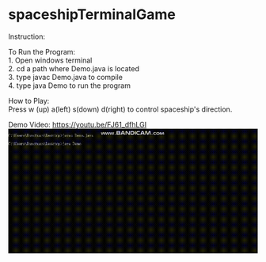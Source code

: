 # spaceshipTerminalGame

Instruction:

To Run the Program:
</br>1. Open windows terminal
</br>2. cd a path where Demo.java is located
</br>3. type javac Demo.java to compile
</br>4. type java Demo to run the program

How to Play:
</br>Press w (up) a(left) s(down) d(right) to control spaceship's direction.

Demo Video: https://youtu.be/FJ61_dfhLGI
![image](https://github.com/dunchuan/spaceshipTerminalGame/blob/main/demo%20video.gif)
